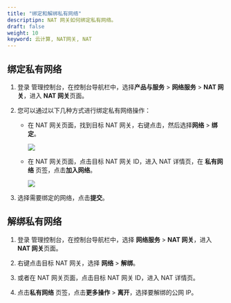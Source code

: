 ```yaml
---
title: "绑定和解绑私有网络"
descriptipn: NAT 网关如何绑定私有网络。
draft: false
weight: 10
keyword: 云计算, NAT网关, NAT
---
```



##  绑定私有网络

1. 登录 管理控制台，在控制台导航栏中，选择**产品与服务** > **网络服务** > **NAT 网关**，进入 **NAT 网关**页面。

2. 您可以通过以下几种方式进行绑定私有网络操作：
   
   - 在 NAT 网关页面，找到目标 NAT 网关，右键点击，然后选择**网络** > **绑定**。
   
     ![](../../../_images/bind_unbind_vxnet_1.png)
   
   
   - 在 NAT 网关页面，点击目标 NAT 网关 ID，进入 NAT 详情页，在 **私有网络** 页签，点击**加入网络**。
   
     ![](../../../_images/bind_unbind_vxnet_2.png)

3. 选择需要绑定的网络，点击**提交**。

## 解绑私有网络

1. 登录 管理控制台，在控制台导航栏中，选择 **网络服务** > **NAT 网关**，进入 **NAT 网关**页面。

2. 右键点击目标 NAT 网关，选择 **网络** > **解绑**。

3. 或者在 NAT 网关页面，点击目标 NAT 网关 ID，进入 NAT 详情页。

4. 点击**私有网络** 页签，点击**更多操作** > **离开**，选择要解绑的公网 IP。